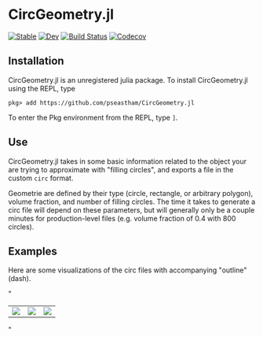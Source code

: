 # CircGeometry.jl

[![Stable](https://img.shields.io/badge/docs-stable-blue.svg)](https://pseastham.github.io/CircGeometry.jl/stable)
[![Dev](https://img.shields.io/badge/docs-dev-blue.svg)](https://pseastham.github.io/CircGeometry.jl/dev)
[![Build Status](https://travis-ci.com/pseastham/CircGeometry.jl.svg?branch=master)](https://travis-ci.com/pseastham/CircGeometry.jl)
[![Codecov](https://codecov.io/gh/pseastham/CircGeometry.jl/branch/master/graph/badge.svg)](https://codecov.io/gh/pseastham/CircGeometry.jl)


## Installation

CircGeometry.jl is an unregistered julia package.  To install CircGeometry.jl using the REPL, type

`pkg> add https://github.com/pseastham/CircGeometry.jl`

To enter the Pkg environment from the REPL, type `]`.

## Use

CircGeometry.jl takes in some basic information related to the object your are trying to approximate with "filling circles", and exports a file in the custom `circ` format. 

Geometrie are defined by their type (circle, rectangle, or arbitrary polygon), volume fraction, and number of filling circles. The time it takes to generate a circ file will depend on these parameters, but will generally only be a couple minutes for production-level files (e.g. volume fraction of 0.4 with 800 circles).

## Examples

Here are some visualizations of the circ files with accompanying "outline" (dash).

"<table><tr><td><img src='img1'></td><td><img src='img2'></td><td><img src='img3'></td></tr></table>"